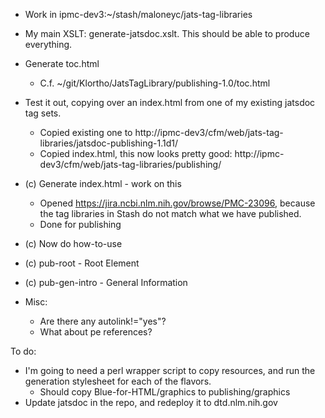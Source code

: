 * Work in ipmc-dev3:~/stash/maloneyc/jats-tag-libraries
* My main XSLT: generate-jatsdoc.xslt.  This should be able to produce everything.
* Generate toc.html
    * C.f. ~/git/Klortho/JatsTagLibrary/publishing-1.0/toc.html


* Test it out, copying over an index.html from one of my existing jatsdoc tag sets.
    * Copied existing one to http://ipmc-dev3/cfm/web/jats-tag-libraries/jatsdoc-publishing-1.1d1/
    * Copied index.html, this now looks pretty good:
      http://ipmc-dev3/cfm/web/jats-tag-libraries/publishing/

* (c) Generate index.html - work on this
    - Opened https://jira.ncbi.nlm.nih.gov/browse/PMC-23096, because the tag libraries in Stash do
      not match what we have published.
    - Done for publishing
* (c) Now do how-to-use
* (c) pub-root - Root Element
* (c) pub-gen-intro - General Information

* Misc:
    * Are there any autolink!="yes"?
    * What about pe references?



To do:
* I'm going to need a perl wrapper script to copy resources, and run the generation stylesheet for
  each of the flavors.
    * Should copy  Blue-for-HTML/graphics to publishing/graphics
* Update jatsdoc in the repo, and redeploy it to dtd.nlm.nih.gov

